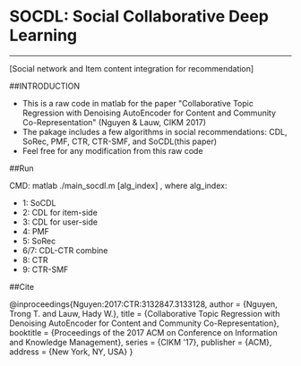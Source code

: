 # SOCDL: Social Collaborative Deep Learning
-------------------------------------------
[Social network and Item content integration for recommendation]

##INTRODUCTION

- This is a raw code in matlab for the paper "Collaborative Topic Regression with Denoising AutoEncoder for Content and Community Co-Representation" (Nguyen & Lauw, CIKM 2017)
- The pakage includes a few algorithms in social recommendations: CDL, SoRec, PMF, CTR, CTR-SMF, and SoCDL(this paper)
- Feel free for any modification from this raw code


##Run

CMD: matlab ./main_socdl.m [alg_index]
, where alg_index:
- 1: SoCDL
- 2: CDL for item-side
- 3: CDL for user-side
- 4: PMF
- 5: SoRec
- 6/7: CDL-CTR combine
- 8: CTR
- 9: CTR-SMF

##Cite

@inproceedings{Nguyen:2017:CTR:3132847.3133128,
 author = {Nguyen, Trong T. and Lauw, Hady W.},
 title = {Collaborative Topic Regression with Denoising AutoEncoder for Content and Community Co-Representation},
 booktitle = {Proceedings of the 2017 ACM on Conference on Information and Knowledge Management},
 series = {CIKM '17},
 publisher = {ACM},
 address = {New York, NY, USA}
} 
